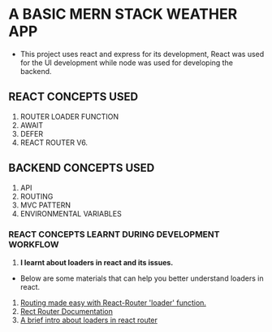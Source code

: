 # A BASIC MERN STACK WEATHER APP

* This project uses react and express for its development, React was used for the UI development while node was used for developing the backend.

## REACT CONCEPTS USED

1. ROUTER LOADER FUNCTION
2. AWAIT
3. DEFER
4. REACT ROUTER V6.

## BACKEND CONCEPTS USED
1. API
2. ROUTING
3. MVC PATTERN
4. ENVIRONMENTAL VARIABLES

### REACT CONCEPTS LEARNT DURING DEVELOPMENT WORKFLOW
1. **I learnt about loaders in react and its issues.**
* Below are some materials that can help you better understand loaders in react.
1. [Routing made easy with React-Router 'loader' function.](https://www.linkedin.com/pulse/routing-made-easy-react-router-loader-function-sreejit-sengupta#:~:text=A%20loader%20in%20react%2Drouter,the%20route%20before%20it%20renders.)
2. [Rect Router Documentation](https://reactrouter.com/en/main/route/loader)
3. [A brief intro about loaders in react router](https://dev.to/shaancodes/a-brief-intro-about-loaders-in-react-router-54d)